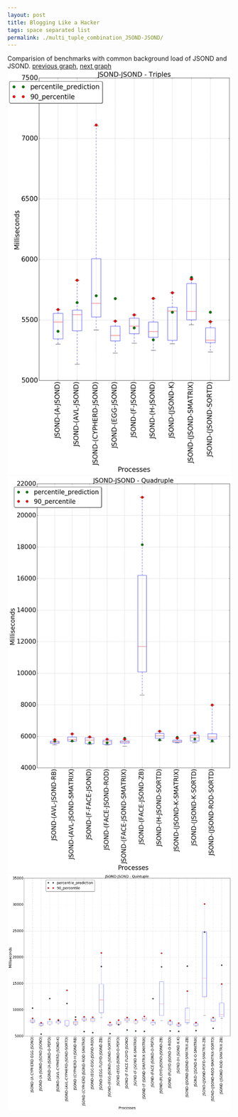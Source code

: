 ```yaml
---
layout: post
title: Blogging Like a Hacker
tags: space separated list
permalink: ./multi_tuple_combination_JSOND-JSOND/
---
```


Comparision of benchmarks with common background load of JSOND and JSOND.
[previous graph](./multi_tuple_combination_JSOND-H/), [next graph](./multi_tuple_combination_JSOND-K/)
<img src="./images/triple/JSOND/JSOND-JSOND_box.png" alt="graph figure"><img src="./images/quadruple/JSOND/JSOND-JSOND_box.png" alt="graph figure"><img src="./images/quintuple/JSOND/JSOND-JSOND_box.png" alt="graph figure">